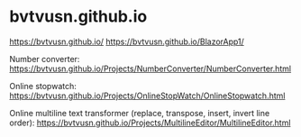 # bvtvusn.github.io

https://bvtvusn.github.io/
https://bvtvusn.github.io/BlazorApp1/

Number converter:
https://bvtvusn.github.io/Projects/NumberConverter/NumberConverter.html

Online stopwatch:
https://bvtvusn.github.io/Projects/OnlineStopWatch/OnlineStopwatch.html

Online multiline text transformer (replace, transpose, insert, invert line order):
https://bvtvusn.github.io/Projects/MultilineEditor/MultilineEditor.html
